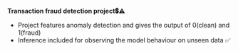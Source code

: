 **Transaction fraud detection project💲⚠️** 
- Project features anomaly detection and gives the output of 0(clean) and 1(fraud)
- Inference included for observing the model behaviour on unseen data ✅
